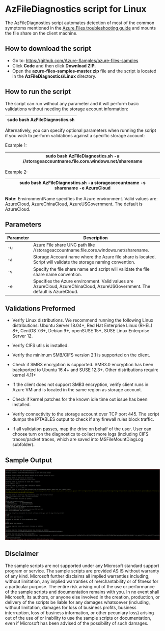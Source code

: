 #  AzFileDiagnostics script for Linux

The AzFileDiagnostics script automates detection of most of the common symptoms mentioned in the [Azure Files troubleshooting guide](https://docs.microsoft.com/azure/storage/files/storage-troubleshoot-linux-file-connection-problems) and mounts the file share on the client machine. 

## How to download the script

- Go to: https://github.com/Azure-Samples/azure-files-samples
- Click **Code** and then click **Download ZIP.**
- Open the **azure-files-samples-master.zip** file and the script is located in the **AzFileDiagnostics\Linux** directory.

## How to run the script

The script can run without any parameter and it will perform basic validations without needing the storage account information:

| sudo bash AzFileDiagnostics.sh |
| --- |

Alternatively, you can specify optional parameters when running the script if you wish to perform validations against a specific storage account:

Example 1:

| sudo bash AzFileDiagnostics.sh -u //storageaccountname.file.core.windows.net/sharename |
| --- |

 Example 2:

| sudo bash AzFileDiagnostics.sh -a storageaccountname -s sharename -e AzureCloud |
| --- |

**Note:** EnvironmentName specifies the Azure environment. Valid values are: AzureCloud, AzureChinaCloud, AzureUSGovernment. The default is AzureCloud.

## Parameters

| Parameter | Description |
|-|-|
| -u | Azure File share UNC path like //storageaccountname.file.core.windows.net/sharename. |
| -a | Storage Account name where the Azure file share is located. Script will validate the storage naming convention. |
| -s | Specify the file share name and script will validate the file share name convention. |
| -e | Specifies the Azure environment. Valid values are AzureCloud, AzureChinaCloud, AzureUSGovernment. The default is AzureCloud. |

## Validations Preformed

- Verify Linux distributions. We recommend running the following Linux distributions: Ubuntu Server 18.04+, Red Hat Enterprise Linux (RHEL) 8+, CentOS 7.6+, Debian 9+, openSUSE 15+, SUSE Linux Enterprise Server 12.

- Verify CIFS utils is installed.

- Verify the minimum SMB/CIFS version 2.1 is supported on the client.

- Check if SMB3 encryption is supported. SMB3.0 encryption has been backported to Ubuntu 16.4+ and SUSE 12.3+. Other distributions require kernel 4.11+

- If the client does not support SMB3 encryption, verify client runs in Azure VM and is located in the same region as storage account.

- Check if kernel patches for the known idle time out issue has been installed.

- Verify connectivity to the storage account over TCP port 445. The script dumps the IPTABLES output to check if any firewall rules block traffic.

- If all validation passes, map the drive on behalf of the user. User can choose turn on the diagnostics to collect more logs (including CIFS traces/packet traces, which are saved into MSFileMountDiagLog subfolder).

## Sample Output

  ![](./images/img1.png)

## Disclaimer

The sample scripts are not supported under any Microsoft standard support program or service. The sample scripts are provided AS IS without warranty of any kind. Microsoft further disclaims all implied warranties including, without limitation, any implied warranties of merchantability or of fitness for a particular purpose. The entire risk arising out of the use or performance of the sample scripts and documentation remains with you. In no event shall Microsoft, its authors, or anyone else involved in the creation, production, or delivery of the scripts be liable for any damages whatsoever (including, without limitation, damages for loss of business profits, business interruption, loss of business information, or other pecuniary loss) arising out of the use of or inability to use the sample scripts or documentation, even if Microsoft has been advised of the possibility of such damages.
